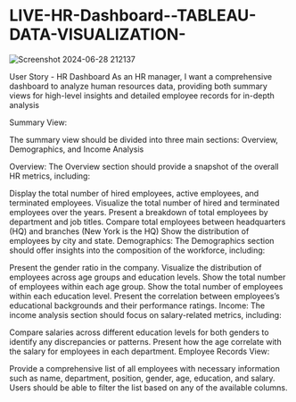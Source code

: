 # LIVE-HR-Dashboard--TABLEAU-DATA-VISUALIZATION-

![Screenshot 2024-06-28 212137](https://github.com/Abhirajsinghchandrawat/LIVE-HR-Dashboard--TABLEAU-DATA-VISUALIZATION-/assets/120115877/8afb5922-dcaa-4964-aebb-c1b9d39b5c3c)

User Story - HR Dashboard
As an HR manager, I want a comprehensive dashboard to analyze human resources data, providing both summary views for high-level insights and detailed employee records for in-depth analysis

Summary View:

The summary view should be divided into three main sections: Overview, Demographics, and Income Analysis

Overview:
The Overview section should provide a snapshot of the overall HR metrics, including:

Display the total number of hired employees, active employees, and terminated employees.
Visualize the total number of hired and terminated employees over the years.
Present a breakdown of total employees by department and job titles.
Compare total employees between headquarters (HQ) and branches (New York is the HQ)
Show the distribution of employees by city and state.
Demographics:
The Demographics section should offer insights into the composition of the workforce, including:

Present the gender ratio in the company.
Visualize the distribution of employees across age groups and education levels.
Show the total number of employees within each age group.
Show the total number of employees within each education level.
Present the correlation between employees’s educational backgrounds and their performance ratings.
Income:
The income analysis section should focus on salary-related metrics, including:

Compare salaries across different education levels for both genders to identify any discrepancies or patterns.
Present how the age correlate with the salary for employees in each department.
Employee Records View:

Provide a comprehensive list of all employees with necessary information such as name, department, position, gender, age, education, and salary.
Users should be able to filter the list based on any of the available columns.
